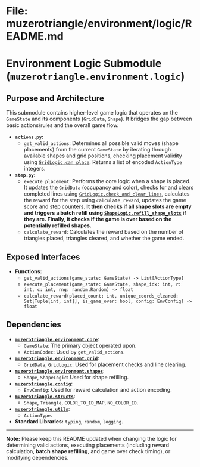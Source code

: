 # File: muzerotriangle/environment/logic/README.md
# Environment Logic Submodule (`muzerotriangle.environment.logic`)

## Purpose and Architecture

This submodule contains higher-level game logic that operates on the `GameState` and its components (`GridData`, `Shape`). It bridges the gap between basic actions/rules and the overall game flow.

-   **`actions.py`:**
    -   `get_valid_actions`: Determines all possible valid moves (shape placements) from the current `GameState` by iterating through available shapes and grid positions, checking placement validity using [`GridLogic.can_place`](../grid/logic.py). Returns a list of encoded `ActionType` integers.
-   **`step.py`:**
    -   `execute_placement`: Performs the core logic when a shape is placed. It updates the `GridData` (occupancy and color), checks for and clears completed lines using [`GridLogic.check_and_clear_lines`](../grid/logic.py), calculates the reward for the step using `calculate_reward`, updates the game score and step counters. **It then checks if all shape slots are empty and triggers a batch refill using [`ShapeLogic.refill_shape_slots`](../shapes/logic.py) if they are. Finally, it checks if the game is over based on the potentially refilled shapes.**
    -   `calculate_reward`: Calculates the reward based on the number of triangles placed, triangles cleared, and whether the game ended.

## Exposed Interfaces

-   **Functions:**
    -   `get_valid_actions(game_state: GameState) -> List[ActionType]`
    -   `execute_placement(game_state: GameState, shape_idx: int, r: int, c: int, rng: random.Random) -> float`
    -   `calculate_reward(placed_count: int, unique_coords_cleared: Set[Tuple[int, int]], is_game_over: bool, config: EnvConfig) -> float`

## Dependencies

-   **[`muzerotriangle.environment.core`](../core/README.md)**:
    -   `GameState`: The primary object operated upon.
    -   `ActionCodec`: Used by `get_valid_actions`.
-   **[`muzerotriangle.environment.grid`](../grid/README.md)**:
    -   `GridData`, `GridLogic`: Used for placement checks and line clearing.
-   **[`muzerotriangle.environment.shapes`](../shapes/README.md)**:
    -   `Shape`, `ShapeLogic`: Used for shape refilling.
-   **[`muzerotriangle.config`](../../config/README.md)**:
    -   `EnvConfig`: Used for reward calculation and action encoding.
-   **[`muzerotriangle.structs`](../../structs/README.md)**:
    -   `Shape`, `Triangle`, `COLOR_TO_ID_MAP`, `NO_COLOR_ID`.
-   **[`muzerotriangle.utils`](../../utils/README.md)**:
    -   `ActionType`.
-   **Standard Libraries:** `typing`, `random`, `logging`.

---

**Note:** Please keep this README updated when changing the logic for determining valid actions, executing placements (including reward calculation, **batch shape refilling**, and game over check timing), or modifying dependencies.